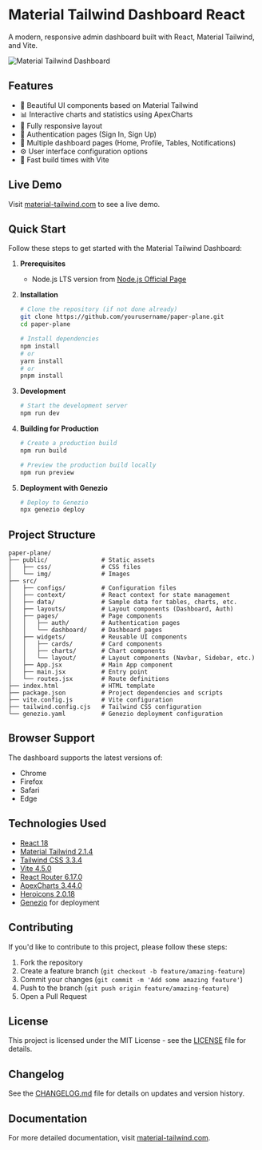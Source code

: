 # Material Tailwind Dashboard React

A modern, responsive admin dashboard built with React, Material Tailwind, and Vite.

![Material Tailwind Dashboard](./public/img/logo-ct-dark.png)

## Features

- 🎨 Beautiful UI components based on Material Tailwind
- 📊 Interactive charts and statistics using ApexCharts
- 📱 Fully responsive layout
- 🔐 Authentication pages (Sign In, Sign Up)
- 📄 Multiple dashboard pages (Home, Profile, Tables, Notifications)
- ⚙️ User interface configuration options
- 🚀 Fast build times with Vite

## Live Demo

Visit [material-tailwind.com](https://material-tailwind.com) to see a live demo.

## Quick Start

Follow these steps to get started with the Material Tailwind Dashboard:

1. **Prerequisites**
   - Node.js LTS version from [Node.js Official Page](https://nodejs.org/en/download/)

2. **Installation**
   ```bash
   # Clone the repository (if not done already)
   git clone https://github.com/yourusername/paper-plane.git
   cd paper-plane

   # Install dependencies
   npm install
   # or
   yarn install
   # or
   pnpm install
   ```

3. **Development**
   ```bash
   # Start the development server
   npm run dev
   ```

4. **Building for Production**
   ```bash
   # Create a production build
   npm run build
   
   # Preview the production build locally
   npm run preview
   ```

5. **Deployment with Genezio**
   ```bash
   # Deploy to Genezio
   npx genezio deploy
   ```

## Project Structure

```
paper-plane/
├── public/               # Static assets
│   ├── css/              # CSS files
│   └── img/              # Images
├── src/
│   ├── configs/          # Configuration files
│   ├── context/          # React context for state management
│   ├── data/             # Sample data for tables, charts, etc.
│   ├── layouts/          # Layout components (Dashboard, Auth)
│   ├── pages/            # Page components
│   │   ├── auth/         # Authentication pages
│   │   └── dashboard/    # Dashboard pages
│   ├── widgets/          # Reusable UI components
│   │   ├── cards/        # Card components
│   │   ├── charts/       # Chart components
│   │   └── layout/       # Layout components (Navbar, Sidebar, etc.)
│   ├── App.jsx           # Main App component
│   ├── main.jsx          # Entry point
│   └── routes.jsx        # Route definitions
├── index.html            # HTML template
├── package.json          # Project dependencies and scripts
├── vite.config.js        # Vite configuration
├── tailwind.config.cjs   # Tailwind CSS configuration
└── genezio.yaml          # Genezio deployment configuration
```

## Browser Support

The dashboard supports the latest versions of:

- Chrome
- Firefox
- Safari
- Edge

## Technologies Used

- [React 18](https://reactjs.org/)
- [Material Tailwind 2.1.4](https://material-tailwind.com/)
- [Tailwind CSS 3.3.4](https://tailwindcss.com/)
- [Vite 4.5.0](https://vitejs.dev/)
- [React Router 6.17.0](https://reactrouter.com/)
- [ApexCharts 3.44.0](https://apexcharts.com/)
- [Heroicons 2.0.18](https://heroicons.com/)
- [Genezio](https://genez.io/) for deployment

## Contributing

If you'd like to contribute to this project, please follow these steps:

1. Fork the repository
2. Create a feature branch (`git checkout -b feature/amazing-feature`)
3. Commit your changes (`git commit -m 'Add some amazing feature'`)
4. Push to the branch (`git push origin feature/amazing-feature`)
5. Open a Pull Request

## License

This project is licensed under the MIT License - see the [LICENSE](./LICENSE) file for details.

## Changelog

See the [CHANGELOG.md](./CHANGELOG.md) file for details on updates and version history.

## Documentation

For more detailed documentation, visit [material-tailwind.com](https://material-tailwind.com/?ref=readme-mtdr).